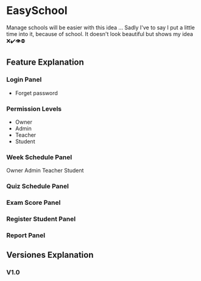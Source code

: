 # EasySchool
Manage schools will be easier with this idea ...
Sadly I've to say I put a little time into it, because of school.
It doesn't look beautiful but shows my idea
❌✔️👁️⛔
## Feature Explanation
### Login Panel
- Forget password

### Permission Levels
- Owner
- Admin
- Teacher
- Student

### Week Schedule Panel
 Owner
 Admin
 Teacher
 Student

### Quiz Schedule Panel

### Exam Score Panel

### Register Student Panel

### Report Panel



## Versiones Explanation
### V1.0
